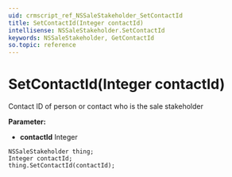 ```yaml
---
uid: crmscript_ref_NSSaleStakeholder_SetContactId
title: SetContactId(Integer contactId)
intellisense: NSSaleStakeholder.SetContactId
keywords: NSSaleStakeholder, GetContactId
so.topic: reference
---
```


# SetContactId(Integer contactId)

Contact ID of person or contact who is the sale stakeholder

**Parameter:** 
* **contactId** Integer

```crmscript
NSSaleStakeholder thing;
Integer contactId;
thing.SetContactId(contactId);
```

